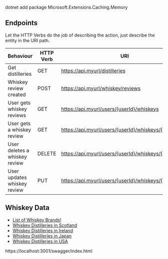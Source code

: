 
dotnet add package Microsoft.Extensions.Caching.Memory


## Endpoints

Let the HTTP Verbs do the job of describing the action, just describe the entity in the URI path.

| Behaviour  | HTTP Verb  | URI |
|---|---|---|
|  Get distilleries |  GET |  https://api.myurl/distilleries |
|  Whiskey review created |  POST |  https://api.myurl/whiskey/reviews |
|  User gets whiskey reviews |  GET |  https://api.myurl/users/{userId}/whiskeys |
|  User gets a whiskey review |  GET |  https://api.myurl/users/{userId}/whiskeys/{whiskeyId} |
|  User deletes a whiskey review |  DELETE |  https://api.myurl/users/{userId}/whiskeys/{whiskeyId} |
|  User updates whiskey review |  PUT | https://api.myurl/users/{userId}/whiskeys/{whiskeyId} |

## Whiskey Data

* [List of Whiskey Brands!](https://en.wikipedia.org/wiki/List_of_whisky_brands#)
* [Whiskey Distilleries in Scotland](https://en.wikipedia.org/wiki/List_of_whisky_distilleries_in_Scotland)
* [Whiskey Distilleries in Ireland](https://en.wikipedia.org/wiki/Irish_whiskey#Current_distilleries)
* [Whiskey Distilleries in Japan](https://en.wikipedia.org/wiki/Japanese_whisky#Distilleries)
* [Whiskey Distilleries in USA](https://en.wikipedia.org/wiki/Japanese_whisky#Distilleries)

https://localhost:3001/swagger/index.html